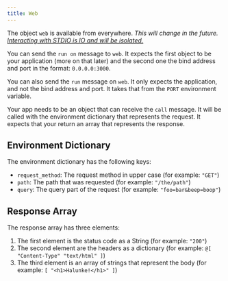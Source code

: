 ```yaml
---
title: Web
---
```


The object `web` is available from everywhere. *This will change in the future.
[Interacting with STDIO is IO and will be
isolated.](https://github.com/moonglum/halunke/issues/4)*

You can send the `run on` message to `web`. It expects the first object to be
your application (more on that later) and the second one the bind address and
port in the format: `0.0.0.0:3000`.

You can also send the `run` message on `web`. It only expects the application,
and not the bind address and port. It takes that from the `PORT` environment
variable.

Your app needs to be an object that can receive the `call` message. It will be
called with the environment dictionary that represents the request. It expects
that your return an array that represents the response.

## Environment Dictionary

The environment dictionary has the following keys:

* `request_method`: The request method in upper case (for example: `"GET"`)
* `path`: The path that was requested (for example: `"/the/path"`)
* `query`: The query part of the request (for example: `"foo=bar&beep=boop"`)

## Response Array

The response array has three elements:

1. The first element is the status code as a String (for example: `"200"`)
2. The second element are the headers as a dictionary (for example: `@[
   "Content-Type" "text/html" ]`)
3. The third element is an array of strings that represent the body (for
   example: `[ "<h1>Halunke!</h1>" ]`)
